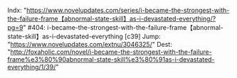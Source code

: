Indx: "https://www.novelupdates.com/series/i-became-the-strongest-with-the-failure-frame【abnormal-state-skill】as-i-devastated-everything/?pg=9"
#404: i-became-the-strongest-with-the-failure-frame【abnormal-state-skill】as-i-devastated-everything [c39]
Jump: "https://www.novelupdates.com/extnu/3046325/"
Dest: "http://foxaholic.com/novel/i-became-the-strongest-with-the-failure-frame%e3%80%90abnormal-state-skill%e3%80%91as-i-devastated-everything/1/39/"
